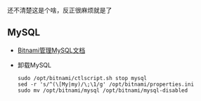 还不清楚这是个啥，反正很麻烦就是了

## MySQL

- [Bitnami管理MySQL文档](https://docs.bitnami.com/aws/infrastructure/mysql/)

- 卸载MySQL

  ```shell
  sudo /opt/bitnami/ctlscript.sh stop mysql
  sed -r 's/^(\[My|my)/\;\1/g' /opt/bitnami/properties.ini
  sudo mv /opt/bitnami/mysql /opt/bitnami/mysql-disabled
  ```

  
